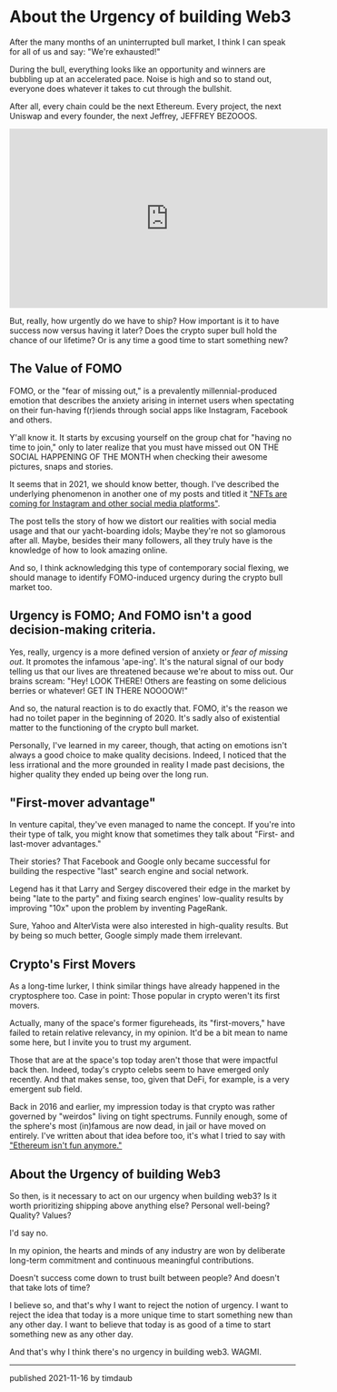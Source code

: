# About the Urgency of building Web3

After the many months of an uninterrupted bull market, I think I can speak for
all of us and say: "We're exhausted!"

During the bull, everything looks like an opportunity and winners are bubbling
up at an accelerated pace. Noise is high and so to stand out, everyone does
whatever it takes to cut through the bullshit.

After all, every chain could be the next Ethereum. Every project, the next
Uniswap and every founder, the next Jeffrey, JEFFREY BEZOOOS.

<iframe width="560" height="315" src="https://www.youtube.com/embed/lI5w2QwdYik" title="YouTube video player" frameborder="0" allow="accelerometer; autoplay; clipboard-write; encrypted-media; gyroscope; picture-in-picture" allowfullscreen></iframe>

But, really, how urgently do we have to ship? How important is it to have
success now versus having it later? Does the crypto super bull hold the chance
of our lifetime? Or is any time a good time to start something new?

## The Value of FOMO

FOMO, or the "fear of missing out," is a prevalently millennial-produced
emotion that describes the anxiety arising in internet users when spectating on
their fun-having f(r)iends through social apps like Instagram, Facebook and
others.

Y'all know it. It starts by excusing yourself on the group chat for "having no
time to join," only to later realize that you must have missed out ON THE
SOCIAL HAPPENING OF THE MONTH when checking their awesome pictures, snaps and
stories.

It seems that in 2021, we should know better, though. I've described the
underlying phenomenon in another one of my posts and titled it ["NFTs are
coming for Instagram and other social media
platforms"](https://timdaub.github.io/2021/07/21/nfts-are-coming-for-instagram/).

The post tells the story of how we distort our realities with social media
usage and that our yacht-boarding idols; Maybe they're not so glamorous after
all. Maybe, besides their many followers, all they truly have is the knowledge
of how to look amazing online.

And so, I think acknowledging this type of contemporary social flexing, we
should manage to identify FOMO-induced urgency during the crypto bull market
too.

## Urgency is FOMO; And FOMO isn't a good decision-making criteria.

Yes, really, urgency is a more defined version of anxiety or _fear of missing
out_. It promotes the infamous 'ape-ing'. It's the natural signal of our body
telling us that our lives are threatened because we're about to miss out. Our
brains scream: "Hey! LOOK THERE! Others are feasting on some delicious berries
or whatever! GET IN THERE NOOOOW!"

And so, the natural reaction is to do exactly that. FOMO, it's the reason we had
no toilet paper in the beginning of 2020. It's sadly also of existential matter
to the functioning of the crypto bull market.

Personally, I've learned in my career, though, that acting on emotions isn't
always a good choice to make quality decisions. Indeed, I noticed that the less
irrational and the more grounded in reality I made past decisions, the higher
quality they ended up being over the long run.

## "First-mover advantage"

In venture capital, they've even managed to name the concept. If you're into
their type of talk, you might know that sometimes they talk about "First- and
last-mover advantages."

Their stories? That Facebook and Google only became successful for building the
respective "last" search engine and social network.

Legend has it that Larry and Sergey discovered their edge in the market by
being "late to the party" and fixing search engines' low-quality results by
improving "10x" upon the problem by inventing PageRank.

Sure, Yahoo and AlterVista were also interested in high-quality results. But by
being so much better, Google simply made them irrelevant.

## Crypto's First Movers

As a long-time lurker, I think similar things have already happened in the
cryptosphere too. Case in point: Those popular in crypto weren't its first
movers.

Actually, many of the space's former figureheads, its "first-movers," have
failed to retain relative relevancy, in my opinion. It'd be a bit mean to name
some here, but I invite you to trust my argument.

Those that are at the space's top today aren't those that were impactful back
then. Indeed, today's crypto celebs seem to have emerged only recently. And
that makes sense, too, given that DeFi, for example, is a very emergent sub
field.

Back in 2016 and earlier, my impression today is that crypto was rather
governed by "weirdos" living on tight spectrums. Funnily enough, some of the
sphere's most (in)famous are now dead, in jail or have moved on entirely. I've
written about that idea before too, it's what I tried to say with ["Ethereum
isn't fun
anymore."](https://timdaub.github.io/2021/02/22/ethereum-isnt-fun-anymore/)

## About the Urgency of building Web3

So then, is it necessary to act on our urgency when building web3? Is it worth
prioritizing shipping above anything else? Personal well-being? Quality?
Values?

I'd say no.

In my opinion, the hearts and minds of any industry are won by deliberate
long-term commitment and continuous meaningful contributions.

Doesn't success come down to trust built between people? And doesn't that take
lots of time?

I believe so, and that's why I want to reject the notion of urgency. I want to
reject the idea that today is a more unique time to start something new than
any other day. I want to believe that today is as good of a time to start
something new as any other day.

And that's why I think there's no urgency in building web3. WAGMI.

---

published 2021-11-16 by timdaub
